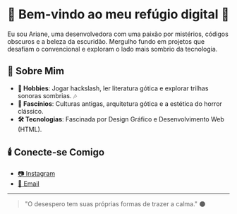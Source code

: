 
# 🖤 Bem-vindo ao meu refúgio digital 🖤

Eu sou Ariane, uma desenvolvedora com uma paixão por mistérios, códigos obscuros e a beleza da escuridão. Mergulho fundo em projetos que desafiam o convencional e exploram o lado mais sombrio da tecnologia.

## 🦇 Sobre Mim

- **🎸 Hobbies**: Jogar hackslash, ler literatura gótica e explorar trilhas sonoras sombrias. 🎶  
- **🔮 Fascínios**: Culturas antigas, arquitetura gótica e a estética do horror clássico.  
- **🛠️ Tecnologias**: Fascinada por Design Gráfico e Desenvolvimento Web (HTML).  

## 🕯️ Conecte-se Comigo

- [📷 Instagram](https://www.instagram.com/ari.anii.ari/)  
- [📧 Email](Arianenosferatu@gmail.com)  

---

> "O desespero tem suas próprias formas de trazer a calma." 🌑  

